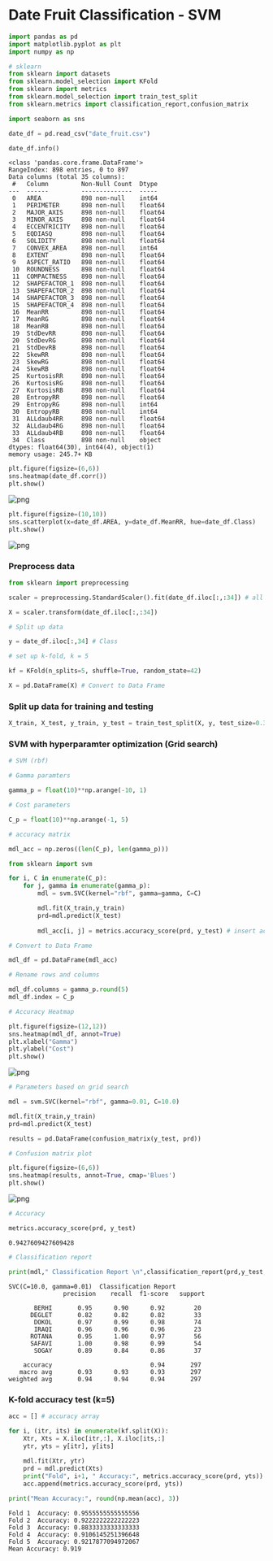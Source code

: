 # Date Fruit Classification - SVM


```python
import pandas as pd
import matplotlib.pyplot as plt 
import numpy as np

# sklearn
from sklearn import datasets
from sklearn.model_selection import KFold
from sklearn import metrics
from sklearn.model_selection import train_test_split
from sklearn.metrics import classification_report,confusion_matrix

import seaborn as sns
```


```python
date_df = pd.read_csv("date_fruit.csv")
```


```python
date_df.info()
```

    <class 'pandas.core.frame.DataFrame'>
    RangeIndex: 898 entries, 0 to 897
    Data columns (total 35 columns):
     #   Column         Non-Null Count  Dtype  
    ---  ------         --------------  -----  
     0   AREA           898 non-null    int64  
     1   PERIMETER      898 non-null    float64
     2   MAJOR_AXIS     898 non-null    float64
     3   MINOR_AXIS     898 non-null    float64
     4   ECCENTRICITY   898 non-null    float64
     5   EQDIASQ        898 non-null    float64
     6   SOLIDITY       898 non-null    float64
     7   CONVEX_AREA    898 non-null    int64  
     8   EXTENT         898 non-null    float64
     9   ASPECT_RATIO   898 non-null    float64
     10  ROUNDNESS      898 non-null    float64
     11  COMPACTNESS    898 non-null    float64
     12  SHAPEFACTOR_1  898 non-null    float64
     13  SHAPEFACTOR_2  898 non-null    float64
     14  SHAPEFACTOR_3  898 non-null    float64
     15  SHAPEFACTOR_4  898 non-null    float64
     16  MeanRR         898 non-null    float64
     17  MeanRG         898 non-null    float64
     18  MeanRB         898 non-null    float64
     19  StdDevRR       898 non-null    float64
     20  StdDevRG       898 non-null    float64
     21  StdDevRB       898 non-null    float64
     22  SkewRR         898 non-null    float64
     23  SkewRG         898 non-null    float64
     24  SkewRB         898 non-null    float64
     25  KurtosisRR     898 non-null    float64
     26  KurtosisRG     898 non-null    float64
     27  KurtosisRB     898 non-null    float64
     28  EntropyRR      898 non-null    float64
     29  EntropyRG      898 non-null    int64  
     30  EntropyRB      898 non-null    int64  
     31  ALLdaub4RR     898 non-null    float64
     32  ALLdaub4RG     898 non-null    float64
     33  ALLdaub4RB     898 non-null    float64
     34  Class          898 non-null    object 
    dtypes: float64(30), int64(4), object(1)
    memory usage: 245.7+ KB
    


```python
plt.figure(figsize=(6,6))
sns.heatmap(date_df.corr())
plt.show()
```


    
![png](output_4_0.png)
    



```python
plt.figure(figsize=(10,10))
sns.scatterplot(x=date_df.AREA, y=date_df.MeanRR, hue=date_df.Class)
plt.show()
```


    
![png](output_5_0.png)
    


### Preprocess data


```python
from sklearn import preprocessing

scaler = preprocessing.StandardScaler().fit(date_df.iloc[:,:34]) # all data except for the class

X = scaler.transform(date_df.iloc[:,:34])
```


```python
# Split up data

y = date_df.iloc[:,34] # Class

# set up k-fold, k = 5

kf = KFold(n_splits=5, shuffle=True, random_state=42)
```


```python
X = pd.DataFrame(X) # Convert to Data Frame
```

### Split up data for training and testing


```python
X_train, X_test, y_train, y_test = train_test_split(X, y, test_size=0.33, random_state=42)
```

### SVM with hyperparamter optimization (Grid search)


```python
# SVM (rbf)

# Gamma paramters

gamma_p = float(10)**np.arange(-10, 1)

# Cost parameters

C_p = float(10)**np.arange(-1, 5)

# accuracy matrix

mdl_acc = np.zeros((len(C_p), len(gamma_p)))

from sklearn import svm

for i, C in enumerate(C_p):
    for j, gamma in enumerate(gamma_p):
        mdl = svm.SVC(kernel="rbf", gamma=gamma, C=C)

        mdl.fit(X_train,y_train)
        prd=mdl.predict(X_test)
        
        mdl_acc[i, j] = metrics.accuracy_score(prd, y_test) # insert accuracy score
```


```python
# Convert to Data Frame

mdl_df = pd.DataFrame(mdl_acc)

# Rename rows and columns

mdl_df.columns = gamma_p.round(5) 
mdl_df.index = C_p
```


```python
# Accuracy Heatmap

plt.figure(figsize=(12,12))
sns.heatmap(mdl_df, annot=True)
plt.xlabel("Gamma")
plt.ylabel("Cost")
plt.show()
```


    
![png](output_15_0.png)
    



```python
# Parameters based on grid search

mdl = svm.SVC(kernel="rbf", gamma=0.01, C=10.0)

mdl.fit(X_train,y_train)
prd=mdl.predict(X_test)
```


```python
results = pd.DataFrame(confusion_matrix(y_test, prd))
```


```python
# Confusion matrix plot

plt.figure(figsize=(6,6))
sns.heatmap(results, annot=True, cmap='Blues') 
plt.show()
```


    
![png](output_18_0.png)
    



```python
# Accuracy

metrics.accuracy_score(prd, y_test)
```




    0.9427609427609428




```python
# Classification report

print(mdl," Classification Report \n",classification_report(prd,y_test,target_names=date_df["Class"].unique()),"\n")
```

    SVC(C=10.0, gamma=0.01)  Classification Report 
                   precision    recall  f1-score   support
    
           BERHI       0.95      0.90      0.92        20
          DEGLET       0.82      0.82      0.82        33
           DOKOL       0.97      0.99      0.98        74
           IRAQI       0.96      0.96      0.96        23
          ROTANA       0.95      1.00      0.97        56
          SAFAVI       1.00      0.98      0.99        54
           SOGAY       0.89      0.84      0.86        37
    
        accuracy                           0.94       297
       macro avg       0.93      0.93      0.93       297
    weighted avg       0.94      0.94      0.94       297
     
    
    

### K-fold accuracy test (k=5)


```python
acc = [] # accuracy array

for i, (itr, its) in enumerate(kf.split(X)):
    Xtr, Xts = X.iloc[itr,:], X.iloc[its,:]
    ytr, yts = y[itr], y[its]
    
    mdl.fit(Xtr, ytr)
    prd = mdl.predict(Xts)
    print("Fold", i+1, " Accuracy:", metrics.accuracy_score(prd, yts))
    acc.append(metrics.accuracy_score(prd, yts))

print("Mean Accuracy:", round(np.mean(acc), 3))
```

    Fold 1  Accuracy: 0.9555555555555556
    Fold 2  Accuracy: 0.9222222222222223
    Fold 3  Accuracy: 0.8833333333333333
    Fold 4  Accuracy: 0.9106145251396648
    Fold 5  Accuracy: 0.9217877094972067
    Mean Accuracy: 0.919
    
